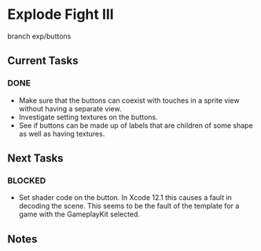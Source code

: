 # Explode Fight III
branch exp/buttons

## Current Tasks

### DONE
- Make sure that the buttons can coexist with touches in a sprite view without having a separate view.
- Investigate setting textures on the buttons.
- See if buttons can be made up of labels that are children of some shape as well as having textures.

## Next Tasks

### BLOCKED
- Set shader code on the button. In Xcode 12.1 this causes a fault in decoding the scene. This seems to be the fault of the template for a game with the GameplayKit selected.

## Notes
